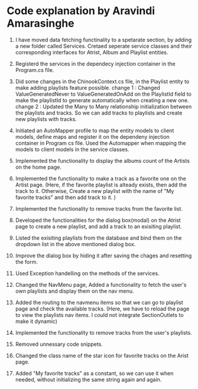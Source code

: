 
# Code explanation by Aravindi Amarasinghe

1. I have moved data fetching functinality to a spetarate section, by adding a new folder called Services. 
   Cretaed seperate service classes and their corresponding interfaces for Atrist, Album and Playlist entities.

2. Registerd the services in the dependecy injection container in the Program.cs file. 

3. Did some changes in the ChinookContext.cs file, in the Playlist entity to make adding playlists feature possible. 
	change 1 : Changed ValueGeneratedNever to ValueGeneratedOnAdd on the PlaylistId field to make the playlistId to generate automatically when creating a new one.
	change 2 : Updated the Many to Many relationship initialization between the playlists and tracks. So we can add tracks to playlists and create new playlists with tracks. 

4. Initiated an AutoMapper profile to map the entity models to client models, define maps and register it on the dependeny injection container in Program cs file. 
   Used the Automapper when mapping the models to client models in the service classes. 

5. Implemented the functionality to display the albums count of the Artists on the home page. 

6. Implemented the functionality to make a track as a favorite one on the Artist page. (Here, if the favorite playlist is alteady exists, then add the track to it. Otherwise, 
   Create a new playlist with the name of "My favorite tracks" and then add track to it. )

7. Implemented the functionality to remove tracks from the favorite list. 

8. Developed the functionalities for the dialog box(modal) on the Atrist page to create a new playlist, and add a track to an exisiting playlist. 

9. Listed the exisiting playlists from the database and bind them on the dropdown list in the above mentioned dialog box. 

10. Improve the dialog box by hiding it after saving the chages and resetting the form. 

11. Used Exception handelling on the methods of the services. 

12. Changed the NavMenu page, Added a functionality to fetch the user's own playlists and display them on the nav menu. 

13. Added the routing to the navmenu items so that we can go to playlist page and check the available tracks. 
   (Here, we have to reload the page to view the playlists nav items. I could not integrate SectionOutlets to make it dynamic)

14. Implemented the functionality to remove tracks from the user's  playlists. 

15. Removed unnessary code snippets.

16. Changed the class name of the star icon for favorite tracks on the Arist page. 

17. Added "My favorite tracks" as a constant, so we can use it when needed, without initializing the same string again and again. 

